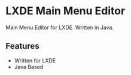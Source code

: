 # LXDE Main Menu Editor

Main Menu Editor for LXDE. Written in Java.

## Features

- Written for LXDE
- Java Based

